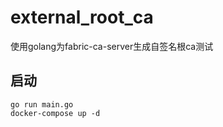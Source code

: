 # external_root_ca
使用golang为fabric-ca-server生成自签名根ca测试


## 启动
```
go run main.go
docker-compose up -d
```